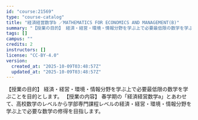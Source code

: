 ```yaml
---
id: "course:21569"
type: "course-catalog"
title: "経済経営数学b ／MATHEMATICS FOR ECONOMICS AND MANAGEMENT(B)"
summary: "【授業の目的】 経済・経営・環境・情報分野を学ぶ上で必要最低限の数学を学ぶことを目的とします。 【授業の内容】 春学期の「経済経営数学a」とあわせて、高校数学のレベルから学部専門課程レベルの経済・経営・環境・情報分野を学ぶ上で必要な数学の修…"
tags: []
campus: ""
credits: 2
instructors: []
license: "CC-BY-4.0"
version:
  created_at: "2025-10-09T03:48:57Z"
  updated_at: "2025-10-09T03:48:57Z"
---
```

【授業の目的】 経済・経営・環境・情報分野を学ぶ上で必要最低限の数学を学ぶことを目的とします。 【授業の内容】 春学期の「経済経営数学a」とあわせて、高校数学のレベルから学部専門課程レベルの経済・経営・環境・情報分野を学ぶ上で必要な数学の修得を目指します。
